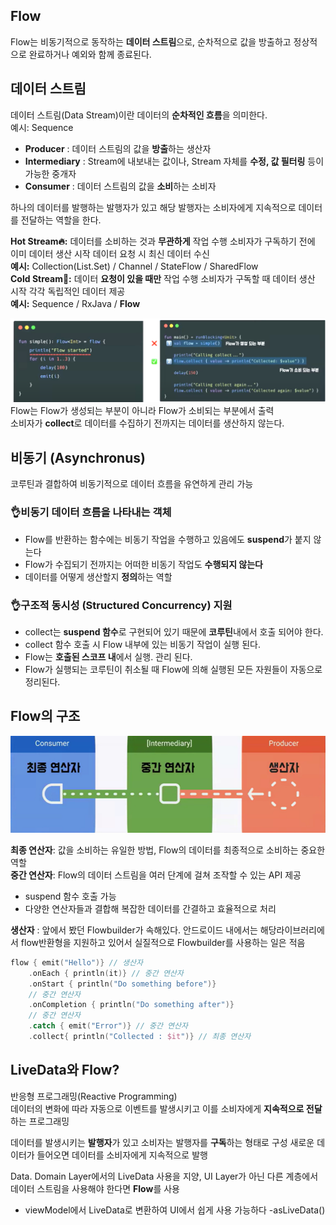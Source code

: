 ## Flow
Flow는 비동기적으로 동작하는 **데이터 스트림**으로, 순차적으로 값을 방출하고 정상적으로 완료하거나 예외와 함께 종료된다.

## 데이터 스트림
데이터 스트림(Data Stream)이란 데이터의 **순차적인 흐름**을 의미한다.\
예시: Sequence

+ **Producer** : 데이터 스트림의 값을 **방출**하는 생산자
+ **Intermediary** : Stream에 내보내는 값이나, Stream 자체를 **수정, 값 필터링** 등이 가능한 중개자
+ **Consumer** : 데이터 스트림의 값을 **소비**하는 소비자

하나의 데이터를 발행하는 발행자가 있고 해당 발행자는 소비자에게 지속적으로 데이터를 전달하는 역할을 한다.

**Hot Stream🔥:** 데이터를 소비하는 것과 **무관하게** 작업 수행 소비자가 구독하기 전에 이미 데이터 생산 시작 데이터 요청 시 최신 데이터 수신\
**예시:** Collection(List.Set) / Channel / StateFlow / SharedFlow\
**Cold Stream🥶:** 데이터 **요청이 있을 때만** 작업 수행 소비자가 구독할 때 데이터 생산 시작 각각 독립적인 데이터 제공\
**예시:** Sequence / RxJava / **Flow**

![alt text](image.png)
Flow는 Flow가 생성되는 부분이 아니라 Flow가 소비되는 부분에서 출력\
소비자가 **collect**로 데이터를 수집하기 전까지는 데이터를 생산하지 않는다.

## 비동기 (Asynchronus)
코루틴과 결합하여 비동기적으로 데이터 흐름을 유연하게 관리 가능
### 👌비동기 데이터 흐름을 나타내는 객체
+ Flow를 반환하는 함수에는 비동기 작업을 수행하고 있음에도 **suspend**가 붙지 않는다
+ Flow가 수집되기 전까지는 어떠한 비동기 작업도 **수행되지 않는다**
+ 데이터를 어떻게 생산할지 **정의**하는 역할
### 👌구조적 동시성 (Structured Concurrency) 지원
+ collect는 **suspend 함수**로 구현되어 있기 때문에 **코루틴**내에서 호출 되어야 한다.
+ collect 함수 호출 시 Flow 내부에 있는 비동기 작업이 실행 된다.
+ Flow는 **호출된 스코프 내**에서 실행. 관리 된다.
+ Flow가 실행되는 코루틴이 취소될 때 Flow에 의해 실행된 모든 자원들이 자동으로 정리된다.

## Flow의 구조
![alt text](image-1.png)


**최종 연산자**: 값을 소비하는 유일한 방법, Flow의 데이터를 최종적으로 소비하는 중요한 역할\
**중간 연산자**: Flow의 데이터 스트림을 여러 단계에 걸쳐 조작할 수 있는 API 제공
+ suspend 함수 호출 가능
+ 다양한 연산자들과 결합해 복잡한 데이터를 간결하고 효율적으로 처리

**생산자** : 앞에서 봤던 Flowbuilder가 속해있다. 안드로이드 내에서는 해당라이브러리에서 flow반환형을 지원하고 있어서 실질적으로 Flowbuilder를 사용하는 일은 적음

```kotlin
flow { emit("Hello")} // 생산자
    .onEach { println(it)} // 중간 연산자
    .onStart { println("Do something before")} 
    // 중간 연산자
    .onCompletion { println("Do something after")} 
    // 중간 연산자
    .catch { emit("Error")} // 중간 연산자
    .collect{ println("Collected : $it")} // 최종 연산자
```

## LiveData와 Flow?
반응형 프로그래밍(Reactive Programming)\
데이터의 변화에 따라 자동으로 이벤트를 발생시키고 이를 소비자에게 **지속적으로 전달**하는 프로그래밍

데이터를 발생시키는 **발행자**가 있고 소비자는 발행자를 **구독**하는 형태로 구성 새로운 데이터가 들어오면 데이터를 소비자에게 지속적으로 발행

Data. Domain Layer에서의 LiveData 사용을 지양, UI Layer가 아닌 다른 계층에서 데이터 스트림을 사용해야 한다면 **Flow**를 사용
+ viewModel에서 LiveData로 변환하여 UI에서 쉽게 사용 가능하다 -asLiveData()